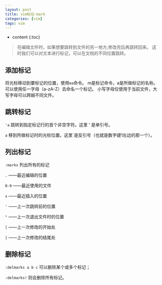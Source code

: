 ```yaml
---
layout: post
title: vim标记-mark 
categories: [vim]
tags: vim
---
```


* content
{:toc}


> 在编辑文件时，如果想要跳转到文件的另一地方,修改完后再跳转回来。
> 这时我们可以对文本进行标记，可以在文档的不同位置跳转。

## 添加标记

将光标移动到要标记的位置，使用`ma`命令。
m是标记命令，a是所做标记的名称。
可以使用任一字母（a-zA-Z）去命名一个标记。
小写字母仅使用于当前文件，大写字母可以跨越不同文件。

## 跳转标记

`'a`                 跳转到指定标记行的首个非空字符。这里 ' 是单引号。

`a`                  移到所做标记时的光标位置。这里`是反引号（也就是数字键1左边的那一个）。

## 列出标记

`:marks`     列出所有的标记

  `.` ——最近编辑的位置 
  
  `0-9` ——最近使用的文件 
  
  `∧` ——最近插入的位置 
  
  `'` ——上一次跳转前的位置 
  
  `"` ——上一次退出文件时的位置 
  
  `[` ——上一次修改的开始处 
  
  `]` ——上一次修改的结尾处 

## 删除标记

`:delmarks a b c`     可以删除某个或多个标记；

`:delmarks!`          则会删除所有标记。


